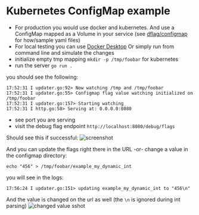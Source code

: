 # Kubernetes ConfigMap example

- For production you would use docker and kubernetes. And use a ConfigMap mapped as a Volume in your service (see [dflag/configmap](../../configmap) for how/sample yaml files)
- For local testing you can use [Docker Desktop](https://www.docker.com/products/docker-desktop)
Or simply run from command line and simulate the changes
- initialize empty tmp mapping `mkdir -p /tmp/foobar` for kubernetes
- run the server `go run .`

you should see the following:
```
17:52:31 I updater.go:92> Now watching /tmp and /tmp/foobar
17:52:31 I updater.go:55> Configmap flag value watching initialized on /tmp/foobar
17:52:31 I updater.go:157> Starting watching
17:52:31 I http.go:58> Serving at: 0.0.0.0:8080
```

- see port you are serving
- visit the debug flag endpoint `http://localhost:8080/debug/flags`

Should see this if successful:
![screenshot](https://user-images.githubusercontent.com/3664595/88000279-1d225480-cab2-11ea-82ca-68658ad16148.png)

And you can update the flags right there in the URL -or- change a value in the configmap directory:
```
echo "456" > /tmp/foobar/example_my_dynamic_int
```
you will see in the logs:
```
17:56:24 I updater.go:151> updating example_my_dynamic_int to "456\n"
```

And the value is changed on the url as well (the `\n` is ignored during int parsing)
![changed value sshot](https://user-images.githubusercontent.com/3664595/88000485-99b53300-cab2-11ea-89d7-dcb5683bbc32.png)

